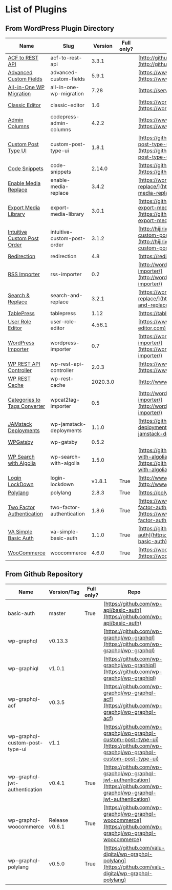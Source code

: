 # List of Plugins

## From WordPress Plugin Directory

| Name | Slug | Version | Full only? | Homepage |
| --- | --- | --- | --- | --- |
| [ACF to REST API](https://wordpress.org/plugins/acf-to-rest-api/) | acf-to-rest-api | 3.3.1 |  | [http://github.com/airesvsg/acf-to-rest-api](http://github.com/airesvsg/acf-to-rest-api) |
| [Advanced Custom Fields](https://wordpress.org/plugins/advanced-custom-fields/) | advanced-custom-fields | 5.9.1 |  | [https://www.advancedcustomfields.com](https://www.advancedcustomfields.com) |
| [All-in-One WP Migration](https://wordpress.org/plugins/all-in-one-wp-migration/) | all-in-one-wp-migration | 7.28 |  | [https://servmask.com/](https://servmask.com/) |
| [Classic Editor](https://wordpress.org/plugins/classic-editor/) | classic-editor | 1.6 |  | [https://wordpress.org/plugins/classic-editor/](https://wordpress.org/plugins/classic-editor/) |
| [Admin Columns](https://wordpress.org/plugins/codepress-admin-columns/) | codepress-admin-columns | 4.2.2 |  | [https://www.admincolumns.com](https://www.admincolumns.com) |
| [Custom Post Type UI](https://wordpress.org/plugins/custom-post-type-ui/) | custom-post-type-ui | 1.8.1 |  | [https://github.com/WebDevStudios/custom-post-type-ui/](https://github.com/WebDevStudios/custom-post-type-ui/) |
| [Code Snippets](https://wordpress.org/plugins/code-snippets/) | code-snippets | 2.14.0 |  | [https://github.com/sheabunge/code-snippets](https://github.com/sheabunge/code-snippets) |
| [Enable Media Replace](https://wordpress.org/plugins/enable-media-replace/) | enable-media-replace | 3.4.2 |  | [https://wordpress.org/plugins/enable-media-replace/](https://wordpress.org/plugins/enable-media-replace/) |
| [Export Media Library](https://wordpress.org/plugins/export-media-library/) | export-media-library | 3.0.1 |  | [https://github.com/massedge/wordpress-plugin-export-media-library](https://github.com/massedge/wordpress-plugin-export-media-library) |
| [Intuitive Custom Post Order](https://wordpress.org/plugins/intuitive-custom-post-order/) | intuitive-custom-post-order | 3.1.2 |  | [http://hijiriworld.com/web/plugins/intuitive-custom-post-order/](http://hijiriworld.com/web/plugins/intuitive-custom-post-order/) |
| [Redirection](https://wordpress.org/plugins/redirection/) | redirection | 4.8 |  | [https://redirection.me/](https://redirection.me/) |
| [RSS Importer](https://wordpress.org/plugins/rss-importer/) | rss-importer | 0.2 |  | [http://wordpress.org/extend/plugins/rss-importer/](http://wordpress.org/extend/plugins/rss-importer/) |
| [Search &amp; Replace](https://wordpress.org/plugins/search-and-replace/) | search-and-replace | 3.2.1 |  | [https://wordpress.org/plugins/search-and-replace/](https://wordpress.org/plugins/search-and-replace/) |
| [TablePress](https://wordpress.org/plugins/tablepress/) | tablepress | 1.12 |  | [https://tablepress.org/](https://tablepress.org/) |
| [User Role Editor](https://wordpress.org/plugins/user-role-editor/) | user-role-editor | 4.56.1 |  | [https://www.role-editor.com](https://www.role-editor.com) |
| [WordPress Importer](https://wordpress.org/plugins/wordpress-importer/) | wordpress-importer | 0.7 |  | [https://wordpress.org/plugins/wordpress-importer/](https://wordpress.org/plugins/wordpress-importer/) |
| [WP REST API Controller](https://wordpress.org/plugins/wp-rest-api-controller/) | wp-rest-api-controller | 2.0.3 |  | [https://www.yikesplugins.com](https://www.yikesplugins.com) |
| [WP REST Cache](https://wordpress.org/plugins/wp-rest-cache/) | wp-rest-cache | 2020.3.0 |  | [http://www.acato.nl](http://www.acato.nl) |
| [Categories to Tags Converter](https://wordpress.org/plugins/wpcat2tag-importer/) | wpcat2tag-importer | 0.5 |  | [http://wordpress.org/extend/plugins/wpcat2tag-importer/](http://wordpress.org/extend/plugins/wpcat2tag-importer/) |
| [JAMstack Deployments](https://wordpress.org/plugins/wp-jamstack-deployments/) | wp-jamstack-deployments | 1.1.0 |  | [https://github.com/crgeary/wp-jamstack-deployments](https://github.com/crgeary/wp-jamstack-deployments) |
| [WPGatsby](https://wordpress.org/plugins/wp-gatsby/) | wp-gatsby | 0.5.2 |  | []() |
| [WP Search with Algolia](https://wordpress.org/plugins/wp-search-with-algolia/) | wp-search-with-algolia | 1.5.0 |  | [https://github.com/WebDevStudios/wp-search-with-algolia](https://github.com/WebDevStudios/wp-search-with-algolia) |
| [Login LockDown](https://wordpress.org/plugins/login-lockdown/) | login-lockdown | v1.8.1 | True | [http://www.bad-neighborhood.com/](http://www.bad-neighborhood.com/) |
| [Polylang](https://wordpress.org/plugins/polylang/) | polylang | 2.8.3 | True | [https://polylang.pro](https://polylang.pro) |
| [Two Factor Authentication](https://wordpress.org/plugins/two-factor-authentication/) | two-factor-authentication | 1.8.6 | True | [https://www.simbahosting.co.uk/s3/product/two-factor-authentication/](https://www.simbahosting.co.uk/s3/product/two-factor-authentication/) |
| [VA Simple Basic Auth](https://wordpress.org/plugins/va-simple-basic-auth/) | va-simple-basic-auth | 1.1.0 | True | [https://github.com/VisuAlive/va-simple-basic-auth](https://github.com/VisuAlive/va-simple-basic-auth) |
| [WooCommerce](https://wordpress.org/plugins/woocommerce/) | woocommerce | 4.6.0 | True | [https://woocommerce.com/](https://woocommerce.com/) |

## From Github Repository

| Name | Version/Tag | Full only? | Repo |
| --- | --- | --- | --- |
| basic-auth | master | True | [https://github.com/wp-api/basic-auth](https://github.com/wp-api/basic-auth) |
| wp-graphql | v0.13.3 |  | [https://github.com/wp-graphql/wp-graphql](https://github.com/wp-graphql/wp-graphql) |
| wp-graphiql | v1.0.1 |  | [https://github.com/wp-graphql/wp-graphiql](https://github.com/wp-graphql/wp-graphiql) |
| wp-graphql-acf | v0.3.5 |  | [https://github.com/wp-graphql/wp-graphql-acf](https://github.com/wp-graphql/wp-graphql-acf) |
| wp-graphql-custom-post-type-ui | v1.1 |  | [https://github.com/wp-graphql/wp-graphql-custom-post-type-ui](https://github.com/wp-graphql/wp-graphql-custom-post-type-ui) |
| wp-graphql-jwt-authentication | v0.4.1 | True | [https://github.com/wp-graphql/wp-graphql-jwt-authentication](https://github.com/wp-graphql/wp-graphql-jwt-authentication) |
| wp-graphql-woocommerce | Release v0.6.1 | True | [https://github.com/wp-graphql/wp-graphql-woocommerce](https://github.com/wp-graphql/wp-graphql-woocommerce) |
| wp-graphql-polylang | v0.5.0 | True | [https://github.com/valu-digital/wp-graphql-polylang](https://github.com/valu-digital/wp-graphql-polylang) |
